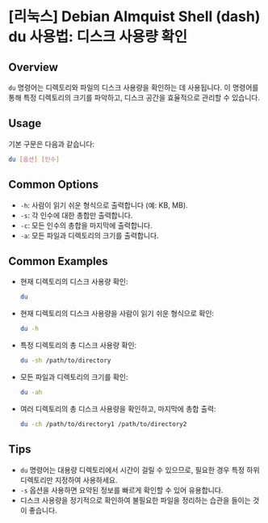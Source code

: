 # [리눅스] Debian Almquist Shell (dash) du 사용법: 디스크 사용량 확인

## Overview
`du` 명령어는 디렉토리와 파일의 디스크 사용량을 확인하는 데 사용됩니다. 이 명령어를 통해 특정 디렉토리의 크기를 파악하고, 디스크 공간을 효율적으로 관리할 수 있습니다.

## Usage
기본 구문은 다음과 같습니다:

```bash
du [옵션] [인수]
```

## Common Options
- `-h`: 사람이 읽기 쉬운 형식으로 출력합니다 (예: KB, MB).
- `-s`: 각 인수에 대한 총합만 출력합니다.
- `-c`: 모든 인수의 총합을 마지막에 출력합니다.
- `-a`: 모든 파일과 디렉토리의 크기를 출력합니다.

## Common Examples
- 현재 디렉토리의 디스크 사용량 확인:
  ```bash
  du
  ```

- 현재 디렉토리의 디스크 사용량을 사람이 읽기 쉬운 형식으로 확인:
  ```bash
  du -h
  ```

- 특정 디렉토리의 총 디스크 사용량 확인:
  ```bash
  du -sh /path/to/directory
  ```

- 모든 파일과 디렉토리의 크기를 확인:
  ```bash
  du -ah
  ```

- 여러 디렉토리의 총 디스크 사용량을 확인하고, 마지막에 총합 출력:
  ```bash
  du -ch /path/to/directory1 /path/to/directory2
  ```

## Tips
- `du` 명령어는 대용량 디렉토리에서 시간이 걸릴 수 있으므로, 필요한 경우 특정 하위 디렉토리만 지정하여 사용하세요.
- `-s` 옵션을 사용하면 요약된 정보를 빠르게 확인할 수 있어 유용합니다.
- 디스크 사용량을 정기적으로 확인하여 불필요한 파일을 정리하는 습관을 들이는 것이 좋습니다.